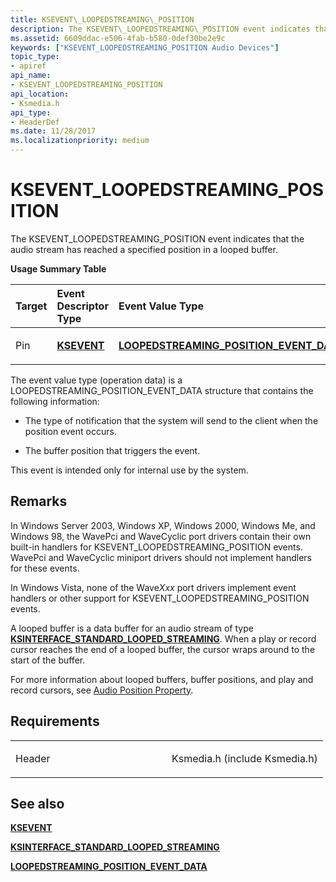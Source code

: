 ```yaml
---
title: KSEVENT\_LOOPEDSTREAMING\_POSITION
description: The KSEVENT\_LOOPEDSTREAMING\_POSITION event indicates that the audio stream has reached a specified position in a looped buffer.Usage Summary TableTargetEvent Descriptor TypeEvent Value TypePinKSEVENTLOOPEDSTREAMING\_POSITION\_EVENT\_DATA The event value type (operation data) is a LOOPEDSTREAMING\_POSITION\_EVENT\_DATA structure that contains the following information The type of notification that the system will send to the client when the position event occurs.The buffer position that triggers the event.
ms.assetid: 6609ddac-e506-4fab-b580-0def30be2e9c
keywords: ["KSEVENT_LOOPEDSTREAMING_POSITION Audio Devices"]
topic_type:
- apiref
api_name:
- KSEVENT_LOOPEDSTREAMING_POSITION
api_location:
- Ksmedia.h
api_type:
- HeaderDef
ms.date: 11/28/2017
ms.localizationpriority: medium
---
```


# KSEVENT\_LOOPEDSTREAMING\_POSITION


The KSEVENT\_LOOPEDSTREAMING\_POSITION event indicates that the audio stream has reached a specified position in a looped buffer.

**Usage Summary Table**

<table>
<colgroup>
<col width="33%" />
<col width="33%" />
<col width="33%" />
</colgroup>
<thead>
<tr class="header">
<th align="left">Target</th>
<th align="left">Event Descriptor Type</th>
<th align="left">Event Value Type</th>
</tr>
</thead>
<tbody>
<tr class="odd">
<td align="left"><p>Pin</p></td>
<td align="left"><p><a href="https://msdn.microsoft.com/library/windows/hardware/ff561744" data-raw-source="[&lt;strong&gt;KSEVENT&lt;/strong&gt;](https://msdn.microsoft.com/library/windows/hardware/ff561744)"><strong>KSEVENT</strong></a></p></td>
<td align="left"><p><a href="https://msdn.microsoft.com/library/windows/hardware/ff537505" data-raw-source="[&lt;strong&gt;LOOPEDSTREAMING_POSITION_EVENT_DATA&lt;/strong&gt;](https://msdn.microsoft.com/library/windows/hardware/ff537505)"><strong>LOOPEDSTREAMING_POSITION_EVENT_DATA</strong></a></p></td>
</tr>
</tbody>
</table>

 

The event value type (operation data) is a LOOPEDSTREAMING\_POSITION\_EVENT\_DATA structure that contains the following information:

-   The type of notification that the system will send to the client when the position event occurs.

-   The buffer position that triggers the event.

This event is intended only for internal use by the system.

Remarks
-------

In Windows Server 2003, Windows XP, Windows 2000, Windows Me, and Windows 98, the WavePci and WaveCyclic port drivers contain their own built-in handlers for KSEVENT\_LOOPEDSTREAMING\_POSITION events. WavePci and WaveCyclic miniport drivers should not implement handlers for these events.

In Windows Vista, none of the Wave*Xxx* port drivers implement event handlers or other support for KSEVENT\_LOOPEDSTREAMING\_POSITION events.

A looped buffer is a data buffer for an audio stream of type [**KSINTERFACE\_STANDARD\_LOOPED\_STREAMING**](https://msdn.microsoft.com/library/windows/hardware/ff563381). When a play or record cursor reaches the end of a looped buffer, the cursor wraps around to the start of the buffer.

For more information about looped buffers, buffer positions, and play and record cursors, see [Audio Position Property](https://msdn.microsoft.com/library/windows/hardware/ff536211).

Requirements
------------

<table>
<colgroup>
<col width="50%" />
<col width="50%" />
</colgroup>
<tbody>
<tr class="odd">
<td align="left"><p>Header</p></td>
<td align="left">Ksmedia.h (include Ksmedia.h)</td>
</tr>
</tbody>
</table>

## <span id="see_also"></span>See also


[**KSEVENT**](https://msdn.microsoft.com/library/windows/hardware/ff561744)

[**KSINTERFACE\_STANDARD\_LOOPED\_STREAMING**](https://msdn.microsoft.com/library/windows/hardware/ff563381)

[**LOOPEDSTREAMING\_POSITION\_EVENT\_DATA**](https://msdn.microsoft.com/library/windows/hardware/ff537505)

 

 






